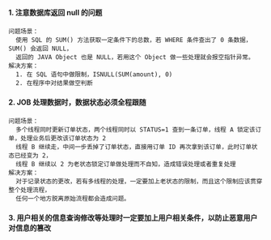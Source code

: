 #### 1. 注意数据库返回 null 的问题
```
问题场景：
  使用 SQL 的 SUM() 方法获取一定条件下的总数，若 WHERE 条件查出了 0 条数据，SUM() 会返回 NULL，
  返回的 JAVA Object 也是 NULL，若用这个 Object 做一些处理就会报空指针异常。
解决方案：
  1. 在 SQL 语句中做限制，ISNULL(SUM(amount), 0)
  2. 在程序中对结果做空判断
```
#### 2. JOB 处理数据时，数据状态必须全程跟随
```
问题场景：
  多个线程同时更新订单状态，两个线程同时以 STATUS=1 查到一条订单，线程 A 锁定该订单，处理业务后更改该订单状态为 2
  线程 B 继续走，中间一步丢掉了订单状态，直接用订单 ID 再次拿到该订单，此时订单状态已经变为 2，
  线程 B 继续以 2 为老状态锁定订单做处理而不自知，造成错误处理或者重复处理
解决方案：
  对于记录状态的更改，若有多线程的处理，一定要加上老状态的限制，而且这个限制应该贯穿整个处理流程，
  任何一个地方脱离原始流程都会造成问题。
```
#### 3. 用户相关的信息查询修改等处理时一定要加上用户相关条件，以防止恶意用户对信息的篡改
